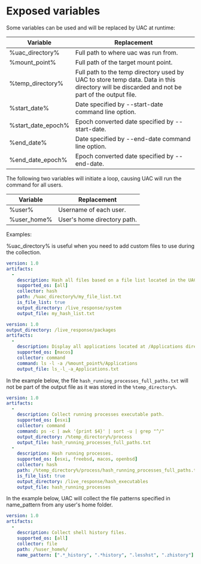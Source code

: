 # Exposed variables

Some variables can be used and will be replaced by UAC at runtime:

|Variable|Replacement|
|---|---|
|%uac_directory%|Full path to where uac was run from.|
|%mount_point%|Full path of the target mount point.|
|%temp_directory%|Full path to the temp directory used by UAC to store temp data. Data in this directory will be discarded and not be part of the output file.|
|%start_date%|Date specified by --start-date command line option.|
|%start_date_epoch%|Epoch converted date specified by --start-date.|
|%end_date%|Date specified by --end-date command line option.|
|%end_date_epoch%|Epoch converted date specified by --end-date.|

The following two variables will initiate a loop, causing UAC will run the command for all users.

|Variable|Replacement|
|---|---|
|%user%|Username of each user.|
|%user_home%|User's home directory path.|

Examples:

%uac_directory% is useful when you need to add custom files to use during the collection.

```yaml
version: 1.0
artifacts:
  -
    description: Hash all files based on a file list located in the UAC directory.
    supported_os: [all]
    collector: hash
    path: /%uac_directory%/my_file_list.txt
    is_file_list: true
    output_directory: /live_response/system
    output_file: my_hash_list.txt
```

```yaml
version: 1.0
output_directory: /live_response/packages
artifacts:
  -
    description: Display all applications located at /Applications directory.
    supported_os: [macos]
    collector: command
    command: ls -l -a /%mount_point%/Applications
    output_file: ls_-l_-a_Applications.txt
```

In the example below, the file ```hash_running_processes_full_paths.txt``` will not be part of the output file as it was stored in the ```%temp_directory%```.

```yaml
version: 1.0
artifacts:
  -
    description: Collect running processes executable path.
    supported_os: [esxi]
    collector: command
    command: ps -c | awk '{print $4}' | sort -u | grep "^/"
    output_directory: /%temp_directory%/process
    output_file: hash_running_processes_full_paths.txt
  -
    description: Hash running processes.
    supported_os: [esxi, freebsd, macos, openbsd]
    collector: hash
    path: /%temp_directory%/process/hash_running_processes_full_paths.txt
    is_file_list: true
    output_directory: /live_response/hash_executables
    output_file: hash_running_processes
```

In the example below, UAC will collect the file patterns specified in name_pattern from any user's home folder.

```yaml
version: 1.0
artifacts:
  -
    description: Collect shell history files.
    supported_os: [all]
    collector: file
    path: /%user_home%/
    name_pattern: [".*_history", ".*history", ".lesshst", ".zhistory"]
```
